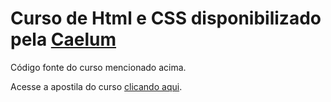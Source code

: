 # Curso de Html e CSS disponibilizado pela [Caelum](https://caelum.com.br)

Código fonte do curso mencionado acima.

Acesse a apostila do curso [clicando aqui](https://www.caelum.com.br/apostila/apostila-html-css-javascript.pdf).

